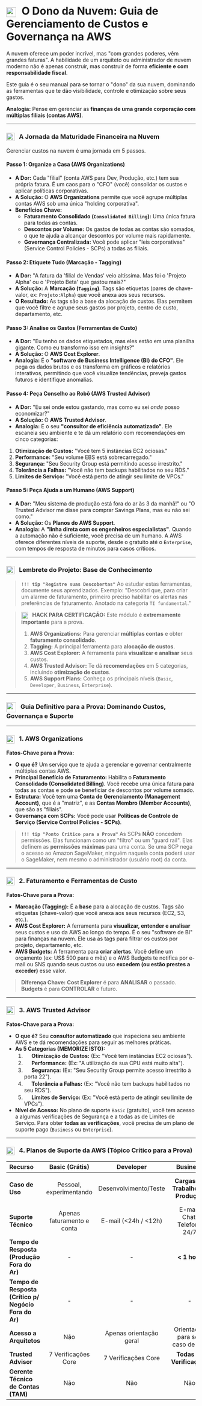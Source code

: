# <img src="https://api.iconify.design/mdi/finance.svg?color=currentColor" width="26" style="vertical-align:middle; margin-right:8px;" /> O Dono da Nuvem: Guia de Gerenciamento de Custos e Governança na AWS

A nuvem oferece um poder incrível, mas "com grandes poderes, vêm grandes faturas". A habilidade de um arquiteto ou administrador de nuvem moderno não é apenas construir, mas construir de forma **eficiente e com responsabilidade fiscal**.

Este guia é o seu manual para se tornar o "dono" da sua nuvem, dominando as ferramentas que te dão visibilidade, controle e otimização sobre seus gastos.

**Analogia:** Pense em gerenciar as **finanças de uma grande corporação com múltiplas filiais (contas AWS)**.

---

### <img src="https://api.iconify.design/mdi/sitemap-outline.svg?color=currentColor" width="22" style="vertical-align:middle; margin-right:8px;" /> A Jornada da Maturidade Financeira na Nuvem

Gerenciar custos na nuvem é uma jornada em 5 passos.

#### Passo 1: Organize a Casa (AWS Organizations)

* **A Dor:** Cada "filial" (conta AWS para Dev, Produção, etc.) tem sua própria fatura. É um caos para o "CFO" (você) consolidar os custos e aplicar políticas corporativas.
* **A Solução:** O **AWS Organizations** permite que você agrupe múltiplas contas AWS sob uma única "holding corporativa".
* **Benefícios Chave:**
    * **Faturamento Consolidado (`Consolidated Billing`):** Uma única fatura para todas as contas.
    * **Descontos por Volume:** Os gastos de todas as contas são somados, o que te ajuda a alcançar descontos por volume mais rapidamente.
    * **Governança Centralizada:** Você pode aplicar "leis corporativas" (Service Control Policies - SCPs) a todas as filiais.

#### Passo 2: Etiquete Tudo (Marcação - Tagging)

* **A Dor:** "A fatura da 'filial de Vendas' veio altíssima. Mas foi o 'Projeto Alpha' ou o 'Projeto Beta' que gastou mais?"
* **A Solução:** A **Marcação (`Tagging`)**. Tags são etiquetas (pares de chave-valor, ex: `Projeto:Alpha`) que você anexa aos seus recursos.
* **O Resultado:** As tags são a base da alocação de custos. Elas permitem que você filtre e agrupe seus gastos por projeto, centro de custo, departamento, etc.

#### Passo 3: Analise os Gastos (Ferramentas de Custo)

* **A Dor:** "Eu tenho os dados etiquetados, mas eles estão em uma planilha gigante. Como eu transformo isso em insights?"
* **A Solução:** O **AWS Cost Explorer**.
* **Analogia:** É o **"software de Business Intelligence (BI) do CFO"**. Ele pega os dados brutos e os transforma em gráficos e relatórios interativos, permitindo que você visualize tendências, preveja gastos futuros e identifique anomalias.

#### Passo 4: Peça Conselho ao Robô (AWS Trusted Advisor)

* **A Dor:** "Eu sei onde estou gastando, mas como eu sei *onde* posso economizar?"
* **A Solução:** O **AWS Trusted Advisor**.
* **Analogia:** É o seu **"consultor de eficiência automatizado"**. Ele escaneia seu ambiente e te dá um relatório com recomendações em cinco categorias:

1.  **Otimização de Custos:** "Você tem 5 instâncias EC2 ociosas."
2.  **Performance:** "Seu volume EBS está sobrecarregado."
3.  **Segurança:** "Seu Security Group está permitindo acesso irrestrito."
4.  **Tolerância a Falhas:** "Você não tem backups habilitados no seu RDS."
5.  **Limites de Serviço:** "Você está perto de atingir seu limite de VPCs."

#### Passo 5: Peça Ajuda a um Humano (AWS Support)

* **A Dor:** "Meu sistema de produção está fora do ar às 3 da manhã!" ou "O Trusted Advisor me disse para comprar Savings Plans, mas eu não sei como."
* **A Solução:** Os **Planos do AWS Support**.
* **Analogia:** A **"linha direta com os engenheiros especialistas"**. Quando a automação não é suficiente, você precisa de um humano. A AWS oferece diferentes níveis de suporte, desde o gratuito até o `Enterprise`, com tempos de resposta de minutos para casos críticos.

---

### <img src="https://api.iconify.design/mdi/notebook-edit-outline.svg?color=currentColor" width="22" style="vertical-align:middle; margin-right:8px;" /> Lembrete do Projeto: Base de Conhecimento
> **`!!! tip "Registre suas Descobertas"`**
> Ao estudar estas ferramentas, documente seus aprendizados. Exemplo: "Descobri que, para criar um alarme de faturamento, primeiro preciso habilitar os alertas nas preferências de faturamento. Anotado na categoria `TI fundamental`."

> **<img src="https://api.iconify.design/mdi/star-four-points.svg?color=currentColor" width="18" style="vertical-align:middle; margin-right:8px;" /> HACK PARA CERTIFICAÇÃO:** Este módulo é **extremamente importante** para a prova.
> 1.  **AWS Organizations:** Para gerenciar **múltiplas contas** e obter **faturamento consolidado**.
> 2.  **Tagging:** A principal ferramenta para **alocação de custos**.
> 3.  **AWS Cost Explorer:** A ferramenta para **visualizar e analisar** seus custos.
> 4.  **AWS Trusted Advisor:** Te dá **recomendações** em 5 categorias, incluindo **otimização de custos**.
> 5.  **AWS Support Plans:** Conheça os principais níveis (`Basic`, `Developer`, `Business`, `Enterprise`).

---
### <img src="https://api.iconify.design/mdi/school-outline.svg?color=currentColor" width="26" style="vertical-align:middle; margin-right:8px;" /> Guia Definitivo para a Prova: Dominando Custos, Governança e Suporte

---

### <img src="https://api.iconify.design/logos/aws-organizations.svg?color=currentColor" width="22" style="vertical-align:middle; margin-right:8px;" /> 1. AWS Organizations

**Fatos-Chave para a Prova:**

* **O que é?** Um serviço que te ajuda a gerenciar e governar centralmente múltiplas contas AWS.
* **Principal Benefício de Faturamento:** Habilita o **Faturamento Consolidado (Consolidated Billing)**. Você recebe uma única fatura para todas as contas e pode se beneficiar de descontos por volume somado.
* **Estrutura:** Você tem uma **Conta de Gerenciamento (Management Account)**, que é a "matriz", e as **Contas Membro (Member Accounts)**, que são as "filiais".
* **Governança com SCPs:** Você pode usar **Políticas de Controle de Serviço (Service Control Policies - SCPs)**.

> **`!!! tip "Ponto Crítico para a Prova"`**
> As SCPs **NÃO** concedem permissões. Elas funcionam como um "filtro" ou um "guard rail". Elas definem as **permissões máximas** para uma conta. Se uma SCP nega o acesso ao Amazon SageMaker, ninguém naquela conta poderá usar o SageMaker, nem mesmo o administrador (usuário root) da conta.

---

### <img src="https://api.iconify.design/mdi/finance.svg?color=currentColor" width="22" style="vertical-align:middle; margin-right:8px;" /> 2. Faturamento e Ferramentas de Custo

**Fatos-Chave para a Prova:**

* **Marcação (Tagging):** É a **base** para a alocação de custos. Tags são etiquetas (chave-valor) que você anexa aos seus recursos (EC2, S3, etc.).
* **AWS Cost Explorer:** A ferramenta para **visualizar, entender e analisar** seus custos e uso da AWS ao longo do tempo. É o seu "software de BI" para finanças na nuvem. Ele usa as tags para filtrar os custos por projeto, departamento, etc.
* **AWS Budgets:** A ferramenta para **criar alertas**. Você define um orçamento (ex: US$ 500 para o mês) e o AWS Budgets te notifica por e-mail ou SNS quando seus custos ou uso **excedem (ou estão prestes a exceder)** esse valor.

> **Diferença Chave:** **Cost Explorer** é para **ANALISAR** o passado. **Budgets** é para **CONTROLAR** o futuro.

---

### <img src="https://api.iconify.design/logos/aws-trusted-advisor.svg?color=currentColor" width="22" style="vertical-align:middle; margin-right:8px;" /> 3. AWS Trusted Advisor

**Fatos-Chave para a Prova:**

* **O que é?** Seu **consultor automatizado** que inspeciona seu ambiente AWS e te dá recomendações para seguir as melhores práticas.
* **As 5 Categorias (MEMORIZE ISTO):**
    1.  **<img src="https://api.iconify.design/mdi/cash-multiple.svg?color=currentColor" width="16" /> Otimização de Custos:** (Ex: "Você tem instâncias EC2 ociosas").
    2.  **<img src="https://api.iconify.design/mdi/rocket-launch-outline.svg?color=currentColor" width="16" /> Performance:** (Ex: "A utilização da sua CPU está muito alta").
    3.  **<img src="https://api.iconify.design/mdi/lock-outline.svg?color=currentColor" width="16" /> Segurança:** (Ex: "Seu Security Group permite acesso irrestrito à porta 22").
    4.  **<img src="https://api.iconify.design/mdi/shield-check-outline.svg?color=currentColor" width="16" /> Tolerância a Falhas:** (Ex: "Você não tem backups habilitados no seu RDS").
    5.  **<img src="https://api.iconify.design/mdi/format-list-checks.svg?color=currentColor" width="16" /> Limites de Serviço:** (Ex: "Você está perto de atingir seu limite de VPCs").
* **Nível de Acesso:** No plano de suporte `Basic` (gratuito), você tem acesso a algumas verificações de Segurança e a todas as de Limites de Serviço. Para obter **todas as verificações**, você precisa de um plano de suporte pago (`Business` ou `Enterprise`).

---

### <img src="https://api.iconify.design/mdi/face-agent.svg?color=currentColor" width="22" style="vertical-align:middle; margin-right:8px;" /> 4. Planos de Suporte da AWS (Tópico Crítico para a Prova)

| Recurso | Basic (Grátis) | Developer | Business | Enterprise |
| :--- | :---: | :---: | :---: | :---: |
| **Caso de Uso**| Pessoal, experimentando | Desenvolvimento/Teste | **Cargas de Trabalho de Produção** | **Cargas de Trabalho de Missão Crítica** |
| **Suporte Técnico** | Apenas faturamento e conta | E-mail (<24h / <12h) | E-mail, Chat, Telefone 24/7 | E-mail, Chat, Telefone 24/7 |
| **Tempo de Resposta (Produção Fora do Ar)** | - | - | **< 1 hora** | **< 1 hora** |
| **Tempo de Resposta (Crítico p/ Negócio Fora do Ar)**| - | - | - | **< 15 minutos** |
| **Acesso a Arquitetos**| Não | Apenas orientação geral | Orientação para seu caso de uso | **Revisões de Arquitetura Consultivas** |
| **Trusted Advisor**| 7 Verificações Core | 7 Verificações Core | **Todas as Verificações** | **Todas as Verificações** |
| **Gerente Técnico de Contas (TAM)**| Não | Não | Não | **SIM (Dedicado)** |